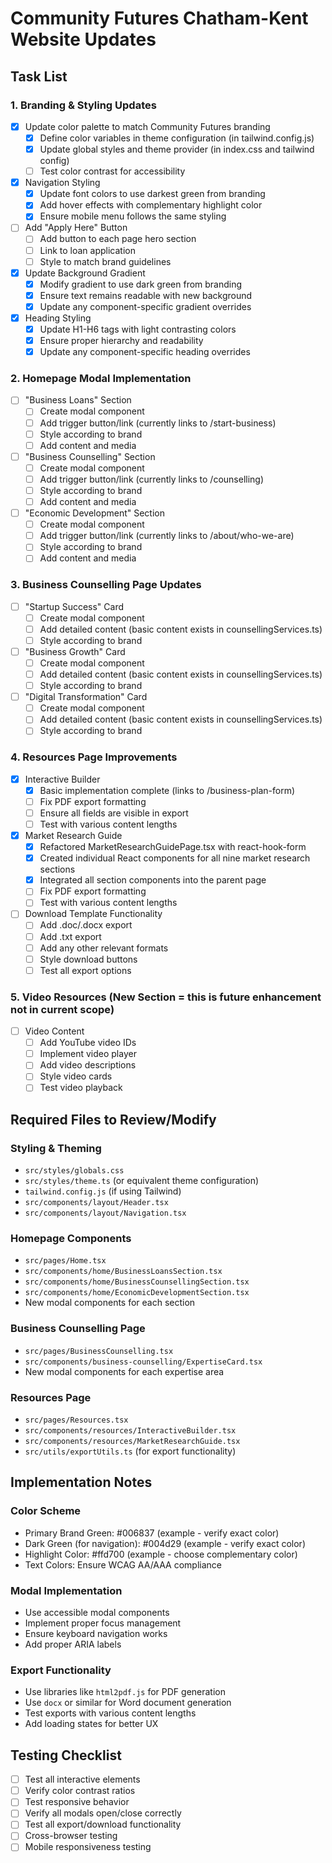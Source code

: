 # Community Futures Chatham-Kent Website Updates

## Task List

### 1. Branding & Styling Updates
- [x] Update color palette to match Community Futures branding
  - [x] Define color variables in theme configuration (in tailwind.config.js)
  - [x] Update global styles and theme provider (in index.css and tailwind config)
  - [ ] Test color contrast for accessibility

- [x] Navigation Styling
  - [x] Update font colors to use darkest green from branding
  - [x] Add hover effects with complementary highlight color
  - [x] Ensure mobile menu follows the same styling

- [ ] Add "Apply Here" Button
  - [ ] Add button to each page hero section
  - [ ] Link to loan application
  - [ ] Style to match brand guidelines

- [x] Update Background Gradient
  - [x] Modify gradient to use dark green from branding
  - [x] Ensure text remains readable with new background
  - [x] Update any component-specific gradient overrides

- [x] Heading Styling
  - [x] Update H1-H6 tags with light contrasting colors
  - [x] Ensure proper hierarchy and readability
  - [x] Update any component-specific heading overrides

### 2. Homepage Modal Implementation
- [ ] "Business Loans" Section
  - [ ] Create modal component
  - [ ] Add trigger button/link (currently links to /start-business)
  - [ ] Style according to brand
  - [ ] Add content and media

- [ ] "Business Counselling" Section
  - [ ] Create modal component
  - [ ] Add trigger button/link (currently links to /counselling)
  - [ ] Style according to brand
  - [ ] Add content and media

- [ ] "Economic Development" Section
  - [ ] Create modal component
  - [ ] Add trigger button/link (currently links to /about/who-we-are)
  - [ ] Style according to brand
  - [ ] Add content and media

### 3. Business Counselling Page Updates
- [ ] "Startup Success" Card
  - [ ] Create modal component
  - [ ] Add detailed content (basic content exists in counsellingServices.ts)
  - [ ] Style according to brand

- [ ] "Business Growth" Card
  - [ ] Create modal component
  - [ ] Add detailed content (basic content exists in counsellingServices.ts)
  - [ ] Style according to brand

- [ ] "Digital Transformation" Card
  - [ ] Create modal component
  - [ ] Add detailed content (basic content exists in counsellingServices.ts)
  - [ ] Style according to brand

### 4. Resources Page Improvements
- [x] Interactive Builder
  - [x] Basic implementation complete (links to /business-plan-form)
  - [ ] Fix PDF export formatting
  - [ ] Ensure all fields are visible in export
  - [ ] Test with various content lengths

- [x] Market Research Guide
  - [x] Refactored MarketResearchGuidePage.tsx with react-hook-form
  - [x] Created individual React components for all nine market research sections
  - [x] Integrated all section components into the parent page
  - [ ] Fix PDF export formatting
  - [ ] Test with various content lengths

- [ ] Download Template Functionality
  - [ ] Add .doc/.docx export
  - [ ] Add .txt export
  - [ ] Add any other relevant formats
  - [ ] Style download buttons
  - [ ] Test all export options
  
### 5. Video Resources (New Section = this is future enhancement not in current scope)
- [ ] Video Content
  - [ ] Add YouTube video IDs
  - [ ] Implement video player
  - [ ] Add video descriptions
  - [ ] Style video cards
  - [ ] Test video playback

## Required Files to Review/Modify

### Styling & Theming
- `src/styles/globals.css`
- `src/styles/theme.ts` (or equivalent theme configuration)
- `tailwind.config.js` (if using Tailwind)
- `src/components/layout/Header.tsx`
- `src/components/layout/Navigation.tsx`

### Homepage Components
- `src/pages/Home.tsx`
- `src/components/home/BusinessLoansSection.tsx`
- `src/components/home/BusinessCounsellingSection.tsx`
- `src/components/home/EconomicDevelopmentSection.tsx`
- New modal components for each section

### Business Counselling Page
- `src/pages/BusinessCounselling.tsx`
- `src/components/business-counselling/ExpertiseCard.tsx`
- New modal components for each expertise area

### Resources Page
- `src/pages/Resources.tsx`
- `src/components/resources/InteractiveBuilder.tsx`
- `src/components/resources/MarketResearchGuide.tsx`
- `src/utils/exportUtils.ts` (for export functionality)

## Implementation Notes

### Color Scheme
- Primary Brand Green: #006837 (example - verify exact color)
- Dark Green (for navigation): #004d29 (example - verify exact color)
- Highlight Color: #ffd700 (example - choose complementary color)
- Text Colors: Ensure WCAG AA/AAA compliance

### Modal Implementation
- Use accessible modal components
- Implement proper focus management
- Ensure keyboard navigation works
- Add proper ARIA labels

### Export Functionality
- Use libraries like `html2pdf.js` for PDF generation
- Use `docx` or similar for Word document generation
- Test exports with various content lengths
- Add loading states for better UX

## Testing Checklist
- [ ] Test all interactive elements
- [ ] Verify color contrast ratios
- [ ] Test responsive behavior
- [ ] Verify all modals open/close correctly
- [ ] Test all export/download functionality
- [ ] Cross-browser testing
- [ ] Mobile responsiveness testing
